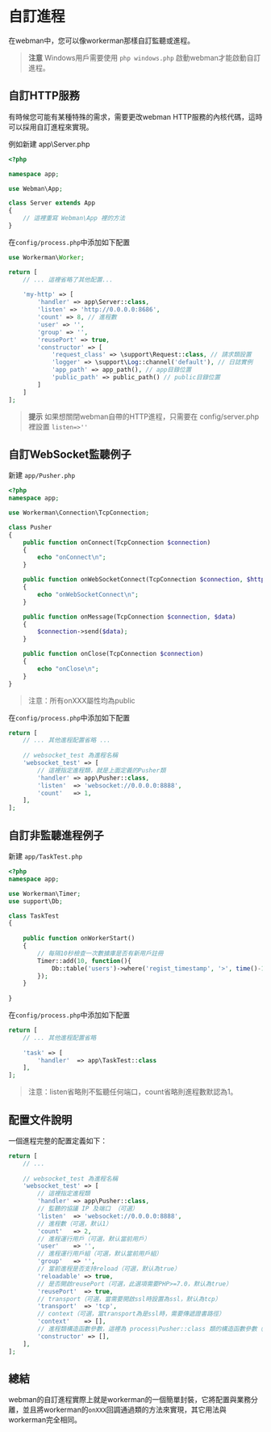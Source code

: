 # 自訂進程

在webman中，您可以像workerman那樣自訂監聽或進程。

> **注意**
> Windows用戶需要使用 `php windows.php` 啟動webman才能啟動自訂進程。

## 自訂HTTP服務
有時候您可能有某種特殊的需求，需要更改webman HTTP服務的內核代碼，這時可以採用自訂進程來實現。

例如新建 app\Server.php

```php
<?php

namespace app;

use Webman\App;

class Server extends App
{
    // 這裡重寫 Webman\App 裡的方法
}
```

在`config/process.php`中添加如下配置

```php
use Workerman\Worker;

return [
    // ... 這裡省略了其他配置...
    
    'my-http' => [
        'handler' => app\Server::class,
        'listen' => 'http://0.0.0.0:8686',
        'count' => 8, // 進程數
        'user' => '',
        'group' => '',
        'reusePort' => true,
        'constructor' => [
            'request_class' => \support\Request::class, // 請求類設置
            'logger' => \support\Log::channel('default'), // 日誌實例
            'app_path' => app_path(), // app目錄位置
            'public_path' => public_path() // public目錄位置
        ]
    ]
];
```

> **提示**
> 如果想關閉webman自帶的HTTP進程，只需要在 config/server.php 裡設置 `listen=>''`

## 自訂WebSocket監聽例子

新建 `app/Pusher.php`
```php
<?php
namespace app;

use Workerman\Connection\TcpConnection;

class Pusher
{
    public function onConnect(TcpConnection $connection)
    {
        echo "onConnect\n";
    }

    public function onWebSocketConnect(TcpConnection $connection, $http_buffer)
    {
        echo "onWebSocketConnect\n";
    }

    public function onMessage(TcpConnection $connection, $data)
    {
        $connection->send($data);
    }

    public function onClose(TcpConnection $connection)
    {
        echo "onClose\n";
    }
}
```
> 注意：所有onXXX屬性均為public

在`config/process.php`中添加如下配置
```php
return [
    // ... 其他進程配置省略 ...
    
    // websocket_test 為進程名稱
    'websocket_test' => [
        // 這裡指定進程類，就是上面定義的Pusher類
        'handler' => app\Pusher::class,
        'listen'  => 'websocket://0.0.0.0:8888',
        'count'   => 1,
    ],
];
```

## 自訂非監聽進程例子
新建 `app/TaskTest.php`
```php
<?php
namespace app;

use Workerman\Timer;
use support\Db;

class TaskTest
{
  
    public function onWorkerStart()
    {
        // 每隔10秒檢查一次數據庫是否有新用戶註冊
        Timer::add(10, function(){
            Db::table('users')->where('regist_timestamp', '>', time()-10)->get();
        });
    }
    
}
```
在`config/process.php`中添加如下配置
```php
return [
    // ... 其他進程配置省略
    
    'task' => [
        'handler'  => app\TaskTest::class
    ],
];
```

> 注意：listen省略則不監聽任何端口，count省略則進程數默認為1。

## 配置文件說明

一個進程完整的配置定義如下：
```php
return [
    // ... 
    
    // websocket_test 為進程名稱
    'websocket_test' => [
        // 這裡指定進程類
        'handler' => app\Pusher::class,
        // 監聽的協議 IP 及端口 （可選）
        'listen'  => 'websocket://0.0.0.0:8888',
        // 進程數（可選，默认1）
        'count'   => 2,
        // 進程運行用戶（可選，默认當前用戶）
        'user'    => '',
        // 進程運行用戶組（可選，默认當前用戶組）
        'group'   => '',
        // 當前進程是否支持reload（可選，默认為true）
        'reloadable' => true,
        // 是否開啟reusePort（可選，此選項需要PHP>=7.0，默认為true）
        'reusePort'  => true,
        // transport（可選，當需要開啟ssl時設置為ssl，默认為tcp）
        'transport'  => 'tcp',
        // context（可選，當transport為是ssl時，需要傳遞證書路徑）
        'context'    => [], 
        // 進程類構造函數參數，這裡為 process\Pusher::class 類的構造函數參數（可選）
        'constructor' => [],
    ],
];
```

## 總結
webman的自訂進程實際上就是workerman的一個簡單封裝，它將配置與業務分離，並且將workerman的`onXXX`回調通過類的方法來實現，其它用法與workerman完全相同。